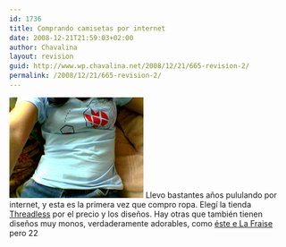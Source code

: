 ```yaml
---
id: 1736
title: Comprando camisetas por internet
date: 2008-12-21T21:59:03+02:00
author: Chavalina
layout: revision
guid: http://www.wp.chavalina.net/2008/12/21/665-revision-2/
permalink: /2008/12/21/665-revision-2/
---
```

<img class="imgizqda" src="/imagenes/fotos/missing-piece.jpg" alt="Camiseta azul con un cubo de rubik con un corazoncito al que le falta una pieza, de Threadless" /> Llevo bastantes a&ntilde;os pululando por internet, y esta es la primera vez que compro ropa. Eleg&iacute; la tienda <a href="http://www.threadless.com/?streetteam=chavalina" target="_blank">Threadless</a> por el precio y los dise&ntilde;os. Hay otras que también tienen dise&ntilde;os muy monos, verdaderamente adorables, como <a href="http://www.lafraise.com/t-shirt-194p26-monde-cruel.html" target="_blank">éste e La Fraise</a> pero 22